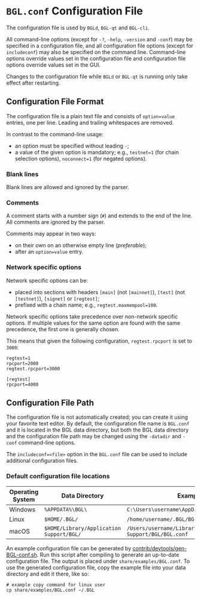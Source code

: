 # `BGL.conf` Configuration File

The configuration file is used by `BGLd`, `BGL-qt` and `BGL-cli`.

All command-line options (except for `-?`, `-help`, `-version` and `-conf`) may be specified in a configuration file, and all configuration file options (except for `includeconf`) may also be specified on the command line. Command-line options override values set in the configuration file and configuration file options override values set in the GUI.

Changes to the configuration file while `BGLd` or `BGL-qt` is running only take effect after restarting.

## Configuration File Format

The configuration file is a plain text file and consists of `option=value` entries, one per line. Leading and trailing whitespaces are removed.

In contrast to the command-line usage:
- an option must be specified without leading `-`;
- a value of the given option is mandatory; e.g., `testnet=1` (for chain selection options), `noconnect=1` (for negated options).

### Blank lines

Blank lines are allowed and ignored by the parser.

### Comments

A comment starts with a number sign (`#`) and extends to the end of the line. All comments are ignored by the parser.

Comments may appear in two ways:
- on their own on an otherwise empty line (_preferable_);
- after an `option=value` entry.

### Network specific options

Network specific options can be:
- placed into sections with headers `[main]` (not `[mainnet]`), `[test]` (not `[testnet]`), `[signet]` or `[regtest]`;
- prefixed with a chain name; e.g., `regtest.maxmempool=100`.

Network specific options take precedence over non-network specific options.
If multiple values for the same option are found with the same precedence, the
first one is generally chosen.

This means that given the following configuration, `regtest.rpcport` is set to `3000`:

```
regtest=1
rpcport=2000
regtest.rpcport=3000

[regtest]
rpcport=4000
```

## Configuration File Path

The configuration file is not automatically created; you can create it using your favorite text editor. By default, the configuration file name is `BGL.conf` and it is located in the BGL data directory, but both the BGL data directory and the configuration file path may be changed using the `-datadir` and `-conf` command-line options.

The `includeconf=<file>` option in the `BGL.conf` file can be used to include additional configuration files.

### Default configuration file locations

Operating System | Data Directory | Example Path
-- | -- | --
Windows | `%APPDATA%\BGL\` | `C:\Users\username\AppData\Roaming\BGL\BGL.conf`
Linux | `$HOME/.BGL/` | `/home/username/.BGL/BGL.conf`
macOS | `$HOME/Library/Application Support/BGL/` | `/Users/username/Library/Application Support/BGL/BGL.conf`

An example configuration file can be generated by [contrib/devtools/gen-BGL-conf.sh](../contrib/devtools/gen-BGL-conf.sh).
Run this script after compiling to generate an up-to-date configuration file.
The output is placed under `share/examples/BGL.conf`.
To use the generated configuration file, copy the example file into your data directory and edit it there, like so:

```
# example copy command for linux user
cp share/examples/BGL.conf ~/.BGL
```
